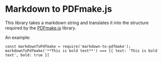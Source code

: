 # Markdown to PDFmake.js

This library takes a markdown string and translates it into the structure required by the [PDFmake.js](http://pdfmake.org/) library.

An example:
```
const markdownToPdfmake = require('markdown-to-pdfmake');
markdownToPdfmake('**This is bold text**') === [{ text: 'This is bold text', bold: true }]
```
